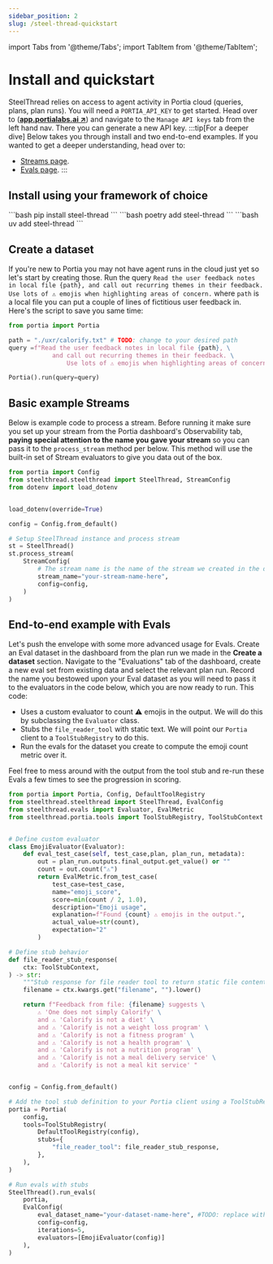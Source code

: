 ```yaml
---
sidebar_position: 2
slug: /steel-thread-quickstart
---
```


import Tabs from '@theme/Tabs';
import TabItem from '@theme/TabItem';

# Install and quickstart
SteelThread relies on access to agent activity in Portia cloud (queries, plans, plan runs). You will need a `PORTIA_API_KEY` to get started. Head over to (<a href="https://app.portialabs.ai" target="_blank">**app.portialabs.ai ↗**</a>) and navigate to the `Manage API keys` tab from the left hand nav. There you can generate a new API key.
:::tip[For a deeper dive]
Below takes you through install and two end-to-end examples. If you wanted to get a deeper understanding, head over to:
* [Streams page](/streams).
* [Evals page](/evals).
:::

## Install using your framework of choice

<Tabs groupId="installer">
    <TabItem value="pip" label="pip" default>
    ```bash
    pip install steel-thread
    ```
    </TabItem>
    <TabItem value="poetry" label="poetry">
    ```bash
    poetry add steel-thread
    ```
    </TabItem>
    <TabItem value="uv" label="uv">
    ```bash
    uv add steel-thread
    ```
    </TabItem>
</Tabs>

## Create a dataset

If you're new to Portia you may not have agent runs in the cloud just yet so let's start by creating those. Run the query `Read the user feedback notes in local file {path}, and call out recurring themes in their feedback. Use lots of ⚠️ emojis when highlighting areas of concern.` where `path` is a local file you can put a couple of lines of fictitious user feedback in. Here's the script to save you same time:

```python
from portia import Portia

path = "./uxr/calorify.txt" # TODO: change to your desired path
query =f"Read the user feedback notes in local file {path}, \
            and call out recurring themes in their feedback. \
                Use lots of ⚠️ emojis when highlighting areas of concern."

Portia().run(query=query)
```

## Basic example Streams

Below is example code to process a stream. Before running it make sure you set up your stream from the Portia dashboard's Observability tab, **paying special attention to the name you gave your stream** so you can pass it to the `process_stream` method per below. This method will use the built-in set of Stream evaluators to give you data out of the box. 

```python patch=st_process_stream
from portia import Config
from steelthread.steelthread import SteelThread, StreamConfig
from dotenv import load_dotenv


load_dotenv(override=True)

config = Config.from_default()

# Setup SteelThread instance and process stream
st = SteelThread()
st.process_stream(
    StreamConfig(
        # The stream name is the name of the stream we created in the dashboard.
        stream_name="your-stream-name-here",
        config=config,
    )
)
```

## End-to-end example with Evals

Let's push the envelope with some more advanced usage for Evals. Create an Eval dataset in the dashboard from the plan run we made in the **Create a dataset** section. Navigate to the "Evaluations" tab of the dashboard, create a new eval set from existing data and select the relevant plan run. Record the name you bestowed upon your Eval dataset as you will need to pass it to the evaluators in the code below, which you are now ready to run. This code:
* Uses a custom evaluator to count ⚠️ emojis in the output. We will do this by subclassing the `Evaluator` class.
* Stubs the `file_reader_tool` with static text. We will point our `Portia` client to a `ToolStubRegistry` to do this.
* Run the evals for the dataset you create to compute the emoji count metric over it.

Feel free to mess around with the output from the tool stub and re-run these Evals a few times to see the progression in scoring.

```python patch=st_run_evals
from portia import Portia, Config, DefaultToolRegistry
from steelthread.steelthread import SteelThread, EvalConfig
from steelthread.evals import Evaluator, EvalMetric
from steelthread.portia.tools import ToolStubRegistry, ToolStubContext


# Define custom evaluator
class EmojiEvaluator(Evaluator):
    def eval_test_case(self, test_case,plan, plan_run, metadata):
        out = plan_run.outputs.final_output.get_value() or ""
        count = out.count("⚠️")
        return EvalMetric.from_test_case(
            test_case=test_case,
            name="emoji_score",
            score=min(count / 2, 1.0),
            description="Emoji usage",
            explanation=f"Found {count} ⚠️ emojis in the output.",
            actual_value=str(count),
            expectation="2"
        )

# Define stub behavior
def file_reader_stub_response(
    ctx: ToolStubContext,
) -> str:
    """Stub response for file reader tool to return static file content."""
    filename = ctx.kwargs.get("filename", "").lower()

    return f"Feedback from file: {filename} suggests \
        ⚠️ 'One does not simply Calorify' \
        and ⚠️ 'Calorify is not a diet' \
        and ⚠️ 'Calorify is not a weight loss program' \
        and ⚠️ 'Calorify is not a fitness program' \
        and ⚠️ 'Calorify is not a health program' \
        and ⚠️ 'Calorify is not a nutrition program' \
        and ⚠️ 'Calorify is not a meal delivery service' \
        and ⚠️ 'Calorify is not a meal kit service' "


config = Config.from_default()

# Add the tool stub definition to your Portia client using a ToolStubRegistry
portia = Portia(
    config,
    tools=ToolStubRegistry(
        DefaultToolRegistry(config),
        stubs={
            "file_reader_tool": file_reader_stub_response,
        },
    ),
)

# Run evals with stubs 
SteelThread().run_evals(
    portia,
    EvalConfig(
        eval_dataset_name="your-dataset-name-here", #TODO: replace with your dataset name
        config=config,
        iterations=5,
        evaluators=[EmojiEvaluator(config)]
    ),
)
```